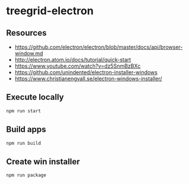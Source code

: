 # treegrid-electron

## Resources
* https://github.com/electron/electron/blob/master/docs/api/browser-window.md
* http://electron.atom.io/docs/tutorial/quick-start
* https://www.youtube.com/watch?v=dz5SnmBzBXc
* https://github.com/unindented/electron-installer-windows
* https://www.christianengvall.se/electron-windows-installer/

## Execute locally
```bash
npm run start
```

## Build apps
```bash
npm run build
```

## Create win installer
```bash
npm run package
```

